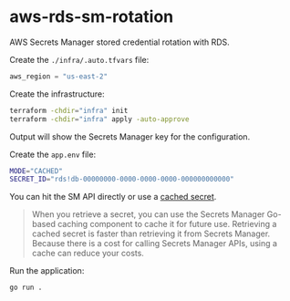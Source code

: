# aws-rds-sm-rotation

AWS Secrets Manager stored credential rotation with RDS.

Create the `./infra/.auto.tfvars` file:

```terraform
aws_region = "us-east-2"
```

Create the infrastructure:

```sh
terraform -chdir="infra" init
terraform -chdir="infra" apply -auto-approve
```

Output will show the Secrets Manager key for the configuration.

Create the `app.env` file:

```sh
MODE="CACHED"
SECRET_ID="rds!db-00000000-0000-0000-0000-000000000000"
```

You can hit the SM API directly or use a [cached secret][1].

> When you retrieve a secret, you can use the Secrets Manager Go-based caching component to cache it for future use. Retrieving a cached secret is faster than retrieving it from Secrets Manager. Because there is a cost for calling Secrets Manager APIs, using a cache can reduce your costs.

Run the application:

```sh
go run .
```

[1]: https://docs.aws.amazon.com/secretsmanager/latest/userguide/retrieving-secrets_cache-go.html

